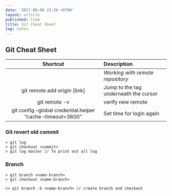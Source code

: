 ```yaml
---
date: '2017-09-08 23:36 +0700'
layout: article
published: true
title: Git Cheat Sheet
tag: notes
---
```

## Git Cheat Sheet

|Shortcut| Description           |
|:-------:|:---------------------|
|| *Working with remote repository* |
|git remote add origin  [link]| Jump to the tag underneath the cursor|
|git remote -v | verify new remote|
|git config –global credential.helper “cache –timeout=3600" | Set time for login again |

### Git revert old commit
```
> git log
> git checkout <commit>
> git log master // To print out all log
```

### Branch
```
> git branch <name-branch>   
> git checkout <name-branch>

>> git branch -b <name-branch> // create branch and checkout
```
